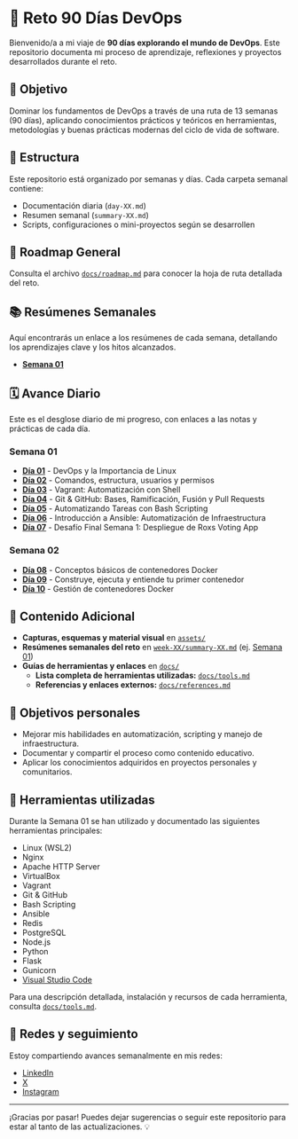 # 🚀 Reto 90 Días DevOps

Bienvenido/a a mi viaje de **90 días explorando el mundo de DevOps**. Este repositorio documenta mi proceso de aprendizaje, reflexiones y proyectos desarrollados durante el reto.

## 📌 Objetivo

Dominar los fundamentos de DevOps a través de una ruta de 13 semanas (90 días), aplicando conocimientos prácticos y teóricos en herramientas, metodologías y buenas prácticas modernas del ciclo de vida de software.

## 📅 Estructura

Este repositorio está organizado por semanas y días. Cada carpeta semanal contiene:

- Documentación diaria (`day-XX.md`)
- Resumen semanal (`summary-XX.md`)
- Scripts, configuraciones o mini-proyectos según se desarrollen

## 🧭 Roadmap General

Consulta el archivo [`docs/roadmap.md`](./docs/roadmap.md) para conocer la hoja de ruta detallada del reto.

## 📚 Resúmenes Semanales

Aquí encontrarás un enlace a los resúmenes de cada semana, detallando los aprendizajes clave y los hitos alcanzados.

- [**Semana 01**](./week-01/summary-01.md)

## 🗓️ Avance Diario

Este es el desglose diario de mi progreso, con enlaces a las notas y prácticas de cada día.

### Semana 01

- [**Día 01**](./week-01/day-01/day-01.md) - DevOps y la Importancia de Linux
- [**Día 02**](./week-01/day-02/day-02.md) - Comandos, estructura, usuarios y permisos
- [**Día 03**](./week-01/day-03/day-03.md) - Vagrant: Automatización con Shell
- [**Día 04**](./week-01/day-04/day-04.md) - Git & GitHub: Bases, Ramificación, Fusión y Pull Requests
- [**Día 05**](./week-01/day-05/day-05.md) - Automatizando Tareas con Bash Scripting
- [**Día 06**](./week-01/day-06/day-06.md) - Introducción a Ansible: Automatización de Infraestructura
- [**Día 07**](./week-01/day-07/day-07.md) - Desafío Final Semana 1: Despliegue de Roxs Voting App

### Semana 02

- [**Día 08**](./week-02/day-08/day-08.md) - Conceptos básicos de contenedores Docker
- [**Día 09**](./week-02/day-09/day-09.md) - Construye, ejecuta y entiende tu primer contenedor
- [**Día 10**](./week-02/day-10/day-10.md) - Gestión de contenedores Docker

## 📸 Contenido Adicional

- **Capturas, esquemas y material visual** en [`assets/`](./assets)
- **Resúmenes semanales del reto** en [`week-XX/summary-XX.md`](./week-01/summary-01.md) (ej. [Semana 01](./week-01/summary-01.md))
- **Guías de herramientas y enlaces** en [`docs/`](./docs)
  - **Lista completa de herramientas utilizadas:** [`docs/tools.md`](./docs/tools.md)
  - **Referencias y enlaces externos:** [`docs/references.md`](./docs/references.md)

## 🎯 Objetivos personales

- Mejorar mis habilidades en automatización, scripting y manejo de infraestructura.
- Documentar y compartir el proceso como contenido educativo.
- Aplicar los conocimientos adquiridos en proyectos personales y comunitarios.

## 🧩 Herramientas utilizadas

Durante la Semana 01 se han utilizado y documentado las siguientes herramientas principales:

- Linux (WSL2)
- Nginx
- Apache HTTP Server
- VirtualBox
- Vagrant
- Git & GitHub
- Bash Scripting
- Ansible
- Redis
- PostgreSQL
- Node.js
- Python
- Flask
- Gunicorn
- [Visual Studio Code](https://code.visualstudio.com/)

Para una descripción detallada, instalación y recursos de cada herramienta, consulta [`docs/tools.md`](./docs/tools.md).

## 🔗 Redes y seguimiento

Estoy compartiendo avances semanalmente en mis redes:

- [LinkedIn](https://www.linkedin.com/moises-cisneros)
- [X](https://www.x.com/cisn3ronauta)
- [Instagram](https://www.instagram.com/mois_escisneros)

---

¡Gracias por pasar! Puedes dejar sugerencias o seguir este repositorio para estar al tanto de las actualizaciones. 💡
